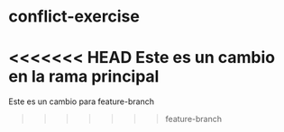 # conflict-exercise

<<<<<<< HEAD
Este es un cambio en la rama principal
=======
Este es un cambio para feature-branch
>>>>>>> feature-branch
